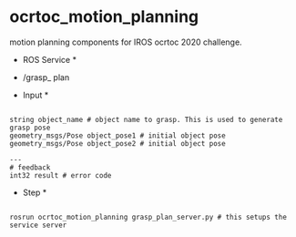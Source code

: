 # ocrtoc_motion_planning
motion planning components for IROS ocrtoc 2020 challenge.

* ROS Service *

- /grasp_ plan


* Input *

```

string object_name # object name to grasp. This is used to generate grasp pose
geometry_msgs/Pose object_pose1 # initial object pose
geometry_msgs/Pose object_pose2 # initial object pose

---
# feedback
int32 result # error code
```

* Step *

```

rosrun ocrtoc_motion_planning grasp_plan_server.py # this setups the service server
```
